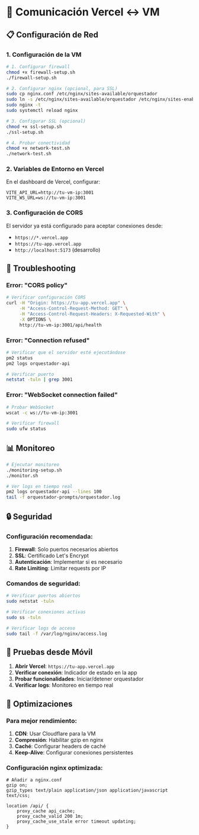 # 🔗 Comunicación Vercel ↔ VM

## 📋 Configuración de Red

### 1. **Configuración de la VM**

```bash
# 1. Configurar firewall
chmod +x firewall-setup.sh
./firewall-setup.sh

# 2. Configurar nginx (opcional, para SSL)
sudo cp nginx.conf /etc/nginx/sites-available/orquestador
sudo ln -s /etc/nginx/sites-available/orquestador /etc/nginx/sites-enabled/
sudo nginx -t
sudo systemctl reload nginx

# 3. Configurar SSL (opcional)
chmod +x ssl-setup.sh
./ssl-setup.sh

# 4. Probar conectividad
chmod +x network-test.sh
./network-test.sh
```

### 2. **Variables de Entorno en Vercel**

En el dashboard de Vercel, configurar:

```
VITE_API_URL=http://tu-vm-ip:3001
VITE_WS_URL=ws://tu-vm-ip:3001
```

### 3. **Configuración de CORS**

El servidor ya está configurado para aceptar conexiones desde:
- `https://*.vercel.app`
- `https://tu-app.vercel.app`
- `http://localhost:5173` (desarrollo)

## 🔧 Troubleshooting

### Error: "CORS policy"
```bash
# Verificar configuración CORS
curl -H "Origin: https://tu-app.vercel.app" \
     -H "Access-Control-Request-Method: GET" \
     -H "Access-Control-Request-Headers: X-Requested-With" \
     -X OPTIONS \
     http://tu-vm-ip:3001/api/health
```

### Error: "Connection refused"
```bash
# Verificar que el servidor esté ejecutándose
pm2 status
pm2 logs orquestador-api

# Verificar puerto
netstat -tuln | grep 3001
```

### Error: "WebSocket connection failed"
```bash
# Probar WebSocket
wscat -c ws://tu-vm-ip:3001

# Verificar firewall
sudo ufw status
```

## 📊 Monitoreo

```bash
# Ejecutar monitoreo
./monitoring-setup.sh
./monitor.sh

# Ver logs en tiempo real
pm2 logs orquestador-api --lines 100
tail -f orquestador-prompts/orquestador.log
```

## 🔒 Seguridad

### Configuración recomendada:

1. **Firewall**: Solo puertos necesarios abiertos
2. **SSL**: Certificado Let's Encrypt
3. **Autenticación**: Implementar si es necesario
4. **Rate Limiting**: Limitar requests por IP

### Comandos de seguridad:

```bash
# Verificar puertos abiertos
sudo netstat -tuln

# Verificar conexiones activas
sudo ss -tuln

# Verificar logs de acceso
sudo tail -f /var/log/nginx/access.log
```

## 📱 Pruebas desde Móvil

1. **Abrir Vercel**: `https://tu-app.vercel.app`
2. **Verificar conexión**: Indicador de estado en la app
3. **Probar funcionalidades**: Iniciar/detener orquestador
4. **Verificar logs**: Monitoreo en tiempo real

## 🚀 Optimizaciones

### Para mejor rendimiento:

1. **CDN**: Usar Cloudflare para la VM
2. **Compresión**: Habilitar gzip en nginx
3. **Caché**: Configurar headers de caché
4. **Keep-Alive**: Configurar conexiones persistentes

### Configuración nginx optimizada:

```nginx
# Añadir a nginx.conf
gzip on;
gzip_types text/plain application/json application/javascript text/css;

location /api/ {
    proxy_cache api_cache;
    proxy_cache_valid 200 1m;
    proxy_cache_use_stale error timeout updating;
}
```





